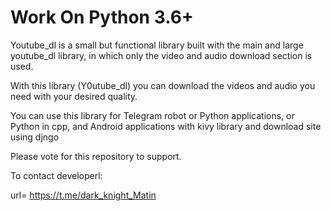 # Work On Python 3.6+

Youtube_dl is a small but functional library built with the main and large youtube_dl library, in which only the video and audio download section is used.

With this library (Y0utube_dl) you can download the videos and audio you need with your desired quality.

You can use this library for Telegram robot or Python applications, or Python in cpp, and Android applications with kivy library and download site using djngo

Please vote for this repository to support.

To contact developerl:

url= https://t.me/dark_knight_Matin
